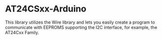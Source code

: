 # AT24CSxx-Arduino
This library utilizes the Wire library and lets you easily create a program to communicate with EEPROMS supporting the I2C interface, for example, the AT24Cxx Family.
